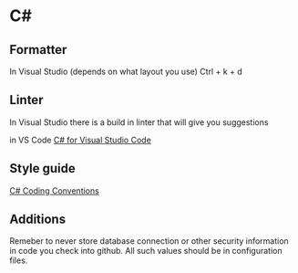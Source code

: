 # C\#

## Formatter

In Visual Studio (depends on what layout you use)
Ctrl + k + d

## Linter

In Visual Studio there is a build in linter that will give you suggestions

in VS Code
[C# for Visual Studio Code](https://marketplace.visualstudio.com/items?itemName=ms-vscode.csharp)

## Style guide

[C# Coding Conventions](https://docs.microsoft.com/en-us/dotnet/csharp/programming-guide/inside-a-program/coding-conventions)

## Additions

Remeber to never store database connection or other security information in code you check into github.
All such values should be in configuration files.